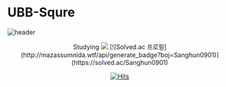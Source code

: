 # UBB-Squre
![header](https://capsule-render.vercel.app/api?type=waving&color=auto&height=400&section=header&text=Hello%20UBB%20Squre&fontSize=90)
<div align=center>
Studying
     <img src="https://img.shields.io/badge/React-61DAFB?style=flat&logo=React&logoColor=white"/>
[![Solved.ac
프로필](http://mazassumnida.wtf/api/generate_badge?boj=Sanghun0901)](https://solved.ac/Sanghun0901)

[![Hits](https://hits.seeyoufarm.com/api/count/incr/badge.svg?url=https%3A%2F%2Fgithub.com%2FSanghun0901&count_bg=%2379C83D&title_bg=%23555555&icon=&icon_color=%23E7E7E7&title=hits&edge_flat=false)](https://hits.seeyoufarm.com)
</div>
